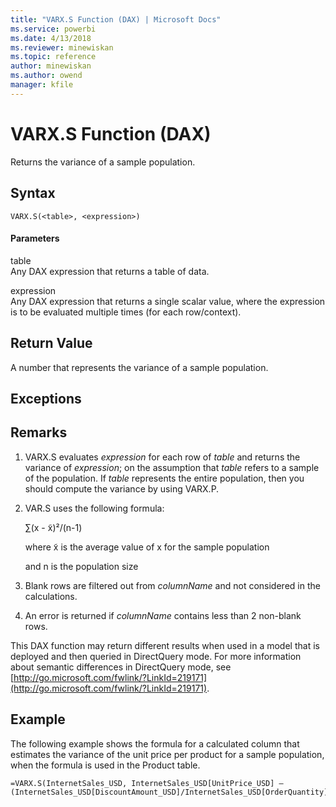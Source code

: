 ```yaml
---
title: "VARX.S Function (DAX) | Microsoft Docs"
ms.service: powerbi
ms.date: 4/13/2018
ms.reviewer: minewiskan
ms.topic: reference
author: minewiskan
ms.author: owend
manager: kfile
---
```

# VARX.S Function (DAX)
Returns the variance of a sample population.  
  
## Syntax  
  
```  
VARX.S(<table>, <expression>)  
```  
  
#### Parameters  
table  
Any DAX expression that returns a table of data.  
  
expression  
Any DAX expression that returns a single scalar value, where the expression is to be evaluated multiple times (for each row/context).  
  
## Return Value  
A number that represents the variance of a sample population.  
  
## Exceptions  
  
## Remarks  
  
1.  VARX.S evaluates *expression* for each row of *table* and returns the variance of *expression*; on the assumption that *table* refers to a sample of the population. If *table* represents the entire population, then you should compute the variance by using VARX.P.  
  
2.  VAR.S uses the following formula:  
  
    ∑(x - x̃)²/(n-1)  
  
    where x̃ is the average value of x for the sample population  
  
    and n is the population size  
  
3.  Blank rows are filtered out from *columnName* and not considered in the calculations.  
  
4.  An error is returned if *columnName* contains less than 2 non-blank rows.  
  
This DAX function may return different results when used in a model that is deployed and then queried in DirectQuery mode. For more information about semantic differences in DirectQuery mode, see  [http://go.microsoft.com/fwlink/?LinkId=219171](http://go.microsoft.com/fwlink/?LinkId=219171).  
  
## Example  
The following example shows the formula for a calculated column that estimates the variance of the unit price per product for a sample population, when the formula is used in the Product table.  
  
```  
=VARX.S(InternetSales_USD, InternetSales_USD[UnitPrice_USD] – (InternetSales_USD[DiscountAmount_USD]/InternetSales_USD[OrderQuantity]))  
```  
